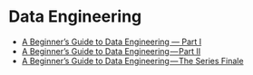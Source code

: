 # Data Engineering
- [A Beginner’s Guide to Data Engineering — Part I](https://medium.com/@rchang/a-beginners-guide-to-data-engineering-part-i-4227c5c457d7)
- [A Beginner’s Guide to Data Engineering — Part II](https://medium.com/@rchang/a-beginners-guide-to-data-engineering-part-ii-47c4e7cbda71)
- [A Beginner’s Guide to Data Engineering — The Series Finale](https://medium.com/@rchang/a-beginners-guide-to-data-engineering-the-series-finale-2cc92ff14b0)
